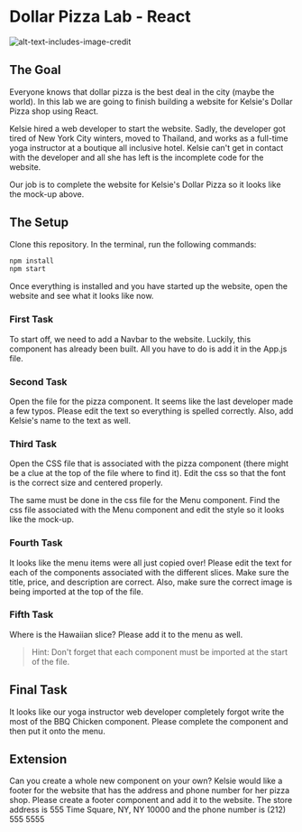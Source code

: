 # Dollar Pizza Lab - React

![alt-text-includes-image-credit](kelsie-pizza-final.png)

## The Goal
Everyone knows that dollar pizza is the best deal in the city (maybe the world). In this lab we are going to finish building a website for Kelsie's Dollar Pizza shop using React.

Kelsie hired a web developer to start the website. Sadly, the developer got tired of New York City winters, moved to Thailand, and works as a full-time yoga instructor at a boutique all inclusive hotel. Kelsie can't get in contact with the developer and all she has left is the incomplete code for the website.

Our job is to complete the website for Kelsie's Dollar Pizza so it looks like the mock-up above.

## The Setup
Clone this repository. In the terminal, run the following commands:

```HTML
npm install
npm start
```

Once everything is installed and you have started up the website, open the website and see what it looks like now.

### First Task
To start off, we need to add a Navbar to the website. Luckily, this component has already been built. All you have to do is add it in the App.js file.

### Second Task
Open the file for the pizza component. It seems like the last developer made a few typos. Please edit the text so everything is spelled correctly. Also, add Kelsie's name to the text as well.

### Third Task
Open the CSS file that is associated with the pizza component (there might be a clue at the top of the file where to find it).
Edit the css so that the font is the correct size and centered properly.

The same must be done in the css file for the Menu component. Find the css file associated with the Menu component and edit the style so it looks like the mock-up.

### Fourth Task
It looks like the menu items were all just copied over! Please edit the text for each of the components associated with the different slices. Make sure the title, price, and description are correct.
Also, make sure the correct image is being imported at the top of the file.

### Fifth Task
Where is the Hawaiian slice? Please add it to the menu as well.

>Hint: Don't forget that each component must be imported at the start of the file.

## Final Task
It looks like our yoga instructor web developer completely forgot write the most of the BBQ Chicken component. Please complete the component and then put it onto the menu.

## Extension
Can you create a whole new component on your own? Kelsie would like a footer for the website that has the address and phone number for her pizza shop. Please create a footer component and add it to the website. The store address is 555 Time Square, NY, NY 10000 and the phone number is (212) 555 5555
